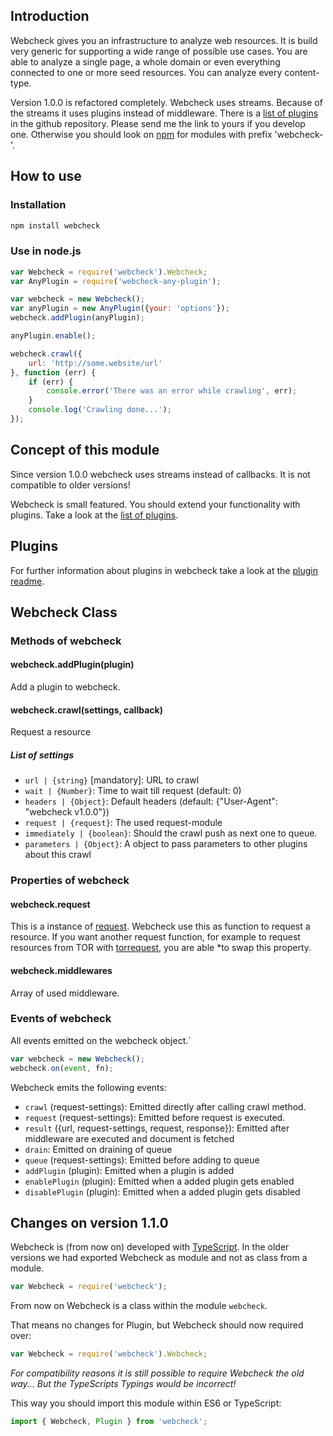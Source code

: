 ## Introduction
Webcheck gives you an infrastructure to analyze web resources. It is build very generic for supporting a wide range of
possible use cases. You are able to analyze a single page, a whole domain or even everything connected to one or more
seed resources. You can analyze every content-type.

Version 1.0.0 is refactored completely. Webcheck uses streams. Because of the streams it uses plugins instead of
middleware. There is a [list of plugins](https://github.com/atd-schubert/node-webcheck/blob/master/PLUGINS.md)
in the github repository. Please send me the link to yours if you develop one. Otherwise you should look on
[npm](https://www.npmjs.com/) for modules with prefix 'webcheck-'.

## How to use

### Installation

```bash
npm install webcheck
```

### Use in node.js

```js
var Webcheck = require('webcheck').Webcheck;
var AnyPlugin = require('webcheck-any-plugin');

var webcheck = new Webcheck();
var anyPlugin = new AnyPlugin({your: 'options'});
webcheck.addPlugin(anyPlugin);

anyPlugin.enable();

webcheck.crawl({
    url: 'http://some.website/url'
}, function (err) {
    if (err) {
        console.error('There was an error while crawling', err);
    }
    console.log('Crawling done...');
});
```


## Concept of this module
Since version 1.0.0 webcheck uses streams instead of callbacks. It is
not compatible to older versions!

Webcheck is small featured. You should extend your functionality with
plugins. Take a look at the
[list of plugins](https://github.com/atd-schubert/node-webcheck/blob/master/PLUGINS.md).

## Plugins

For further information about plugins in webcheck take a look at the
[plugin readme](PLUGINS.md).

## Webcheck Class
### Methods of webcheck
#### webcheck.addPlugin(plugin)

Add a plugin to webcheck.

#### webcheck.crawl(settings, callback)

Request a resource

##### List of settings

* `url | {string}` [mandatory]: URL to crawl
* `wait | {Number}`: Time to wait till request (default: 0)
* `headers | {Object}`: Default headers (default: {"User-Agent": "webcheck v1.0.0"})
* `request | {request}`: The used request-module
* `immediately | {boolean}`: Should the crawl push as next one to queue.
* `parameters | {Object}`: A object to pass parameters to other plugins about this crawl

### Properties of webcheck

#### webcheck.request

This is a instance of [request](https://github.com/request/request).
Webcheck use this as function to request a resource. If you want another
request function, for example to request resources from TOR with
[torrequest](https://github.com/atd-schubert/torrequest), you are able
*to swap this property.

#### webcheck.middlewares

Array of used middleware.

### Events of webcheck

All events emitted on the webcheck object.`

```js
var webcheck = new Webcheck();
webcheck.on(event, fn);
```

Webcheck emits the following events:

* `crawl` (request-settings): Emitted directly after calling crawl method.
* `request` (request-settings): Emitted before request is executed.
* `result` ({url, request-settings, request, response}): Emitted after middleware are executed and document is fetched
* `drain`: Emitted on draining of queue
* `queue` (request-settings): Emitted before adding to queue
* `addPlugin` (plugin): Emitted when a plugin is added
* `enablePlugin` (plugin): Emitted when a added plugin gets enabled
* `disablePlugin` (plugin): Emitted when a added plugin gets disabled


## Changes on version 1.1.0
Webcheck is (from now on) developed with
[TypeScript](http://www.typescriptlang.org/). In the older versions we
had exported Webcheck as module and not as class from a module.

```js
var Webcheck = require('webcheck');
```

From now on Webcheck is a class within the module `webcheck`.

That means no changes for Plugin, but Webcheck should now required over:
```js
var Webcheck = require('webcheck').Webcheck;
``` 

*For compatibility reasons it is still possible to require Webcheck the
old way... But the TypeScripts Typings would be incorrect!*

This way you should import this module within ES6 or TypeScript:

```typescript
import { Webcheck, Plugin } from 'webcheck';
```
